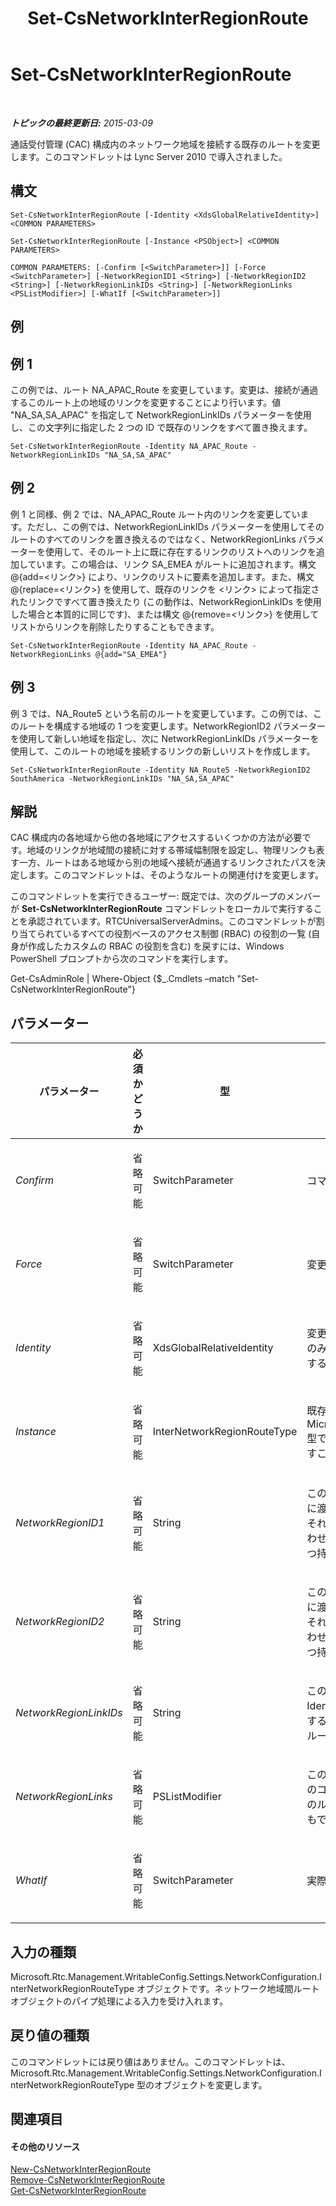 ﻿---
title: Set-CsNetworkInterRegionRoute
TOCTitle: Set-CsNetworkInterRegionRoute
ms:assetid: 5d9da3c0-56fc-401d-baf3-ed6c0f50f53d
ms:mtpsurl: https://technet.microsoft.com/ja-jp/library/Gg398410(v=OCS.15)
ms:contentKeyID: 48272217
ms.date: 05/19/2016
mtps_version: v=OCS.15
ms.translationtype: HT
---

# Set-CsNetworkInterRegionRoute

 

_**トピックの最終更新日:** 2015-03-09_

通話受付管理 (CAC) 構成内のネットワーク地域を接続する既存のルートを変更します。このコマンドレットは Lync Server 2010 で導入されました。

## 構文

    Set-CsNetworkInterRegionRoute [-Identity <XdsGlobalRelativeIdentity>] <COMMON PARAMETERS>

    Set-CsNetworkInterRegionRoute [-Instance <PSObject>] <COMMON PARAMETERS>

    COMMON PARAMETERS: [-Confirm [<SwitchParameter>]] [-Force <SwitchParameter>] [-NetworkRegionID1 <String>] [-NetworkRegionID2 <String>] [-NetworkRegionLinkIDs <String>] [-NetworkRegionLinks <PSListModifier>] [-WhatIf [<SwitchParameter>]]

## 例

## 例 1

この例では、ルート NA\_APAC\_Route を変更しています。変更は、接続が通過するこのルート上の地域のリンクを変更することにより行います。値 "NA\_SA,SA\_APAC" を指定して NetworkRegionLinkIDs パラメーターを使用し、この文字列に指定した 2 つの ID で既存のリンクをすべて置き換えます。

    Set-CsNetworkInterRegionRoute -Identity NA_APAC_Route -NetworkRegionLinkIDs "NA_SA,SA_APAC"

## 例 2

例 1 と同様、例 2 では、NA\_APAC\_Route ルート内のリンクを変更しています。ただし、この例では、NetworkRegionLinkIDs パラメーターを使用してそのルートのすべてのリンクを置き換えるのではなく、NetworkRegionLinks パラメーターを使用して、そのルート上に既に存在するリンクのリストへのリンクを追加しています。この場合は、リンク SA\_EMEA がルートに追加されます。構文 @{add=\<リンク\>} により、リンクのリストに要素を追加します。また、構文 @{replace=\<リンク\>} を使用して、既存のリンクを \<リンク\> によって指定されたリンクですべて置き換えたり (この動作は、NetworkRegionLinkIDs を使用した場合と本質的に同じです)、または構文 @{remove=\<リンク\>} を使用してリストからリンクを削除したりすることもできます。

    Set-CsNetworkInterRegionRoute -Identity NA_APAC_Route -NetworkRegionLinks @{add="SA_EMEA"}

## 例 3

例 3 では、NA\_Route5 という名前のルートを変更しています。この例では、このルートを構成する地域の 1 つを変更します。NetworkRegionID2 パラメーターを使用して新しい地域を指定し、次に NetworkRegionLinkIDs パラメーターを使用して、このルートの地域を接続するリンクの新しいリストを作成します。

    Set-CsNetworkInterRegionRoute -Identity NA_Route5 -NetworkRegionID2 SouthAmerica -NetworkRegionLinkIDs "NA_SA,SA_APAC"

## 解説

CAC 構成内の各地域から他の各地域にアクセスするいくつかの方法が必要です。地域のリンクが地域間の接続に対する帯域幅制限を設定し、物理リンクも表す一方、ルートはある地域から別の地域へ接続が通過するリンクされたパスを決定します。このコマンドレットは、そのようなルートの関連付けを変更します。

このコマンドレットを実行できるユーザー: 既定では、次のグループのメンバーが **Set-CsNetworkInterRegionRoute** コマンドレットをローカルで実行することを承認されています。RTCUniversalServerAdmins。このコマンドレットが割り当てられているすべての役割ベースのアクセス制御 (RBAC) の役割の一覧 (自身が作成したカスタムの RBAC の役割を含む) を戻すには、Windows PowerShell プロンプトから次のコマンドを実行します。

Get-CsAdminRole | Where-Object {$\_.Cmdlets –match "Set-CsNetworkInterRegionRoute"}

## パラメーター


<table>
<colgroup>
<col style="width: 25%" />
<col style="width: 25%" />
<col style="width: 25%" />
<col style="width: 25%" />
</colgroup>
<thead>
<tr class="header">
<th>パラメーター</th>
<th>必須かどうか</th>
<th>型</th>
<th>説明</th>
</tr>
</thead>
<tbody>
<tr class="odd">
<td><p><em>Confirm</em></p></td>
<td><p>省略可能</p></td>
<td><p>SwitchParameter</p></td>
<td><p>コマンドの実行前に確認メッセージが表示されます。</p></td>
</tr>
<tr class="even">
<td><p><em>Force</em></p></td>
<td><p>省略可能</p></td>
<td><p>SwitchParameter</p></td>
<td><p>変更を行う前に表示されるように設定されているすべての確認メッセージを表示しないようにします。</p></td>
</tr>
<tr class="odd">
<td><p><em>Identity</em></p></td>
<td><p>省略可能</p></td>
<td><p>XdsGlobalRelativeIdentity</p></td>
<td><p>変更するネットワーク地域のルートを表す一意の識別子です。ネットワーク地域ルートはグローバル スコープのみで作成されるため、この識別子ではスコープを指定する必要はありません。代わりに、そのルートを識別する一意の名前の文字列が含まれます。</p></td>
</tr>
<tr class="even">
<td><p><em>Instance</em></p></td>
<td><p>省略可能</p></td>
<td><p>InterNetworkRegionRouteType</p></td>
<td><p>既存の地域のルートへのオブジェクト参照です。このオブジェクトは、Microsoft.Rtc.Management.WritableConfig.Settings.NetworkConfiguration.InterNetworkRegionRouteType 型である必要があります。このオブジェクトは、<strong>Get-CsNetworkInterRegionRoute</strong> コマンドレットを呼び出すことにより取得できます。</p></td>
</tr>
<tr class="odd">
<td><p><em>NetworkRegionID1</em></p></td>
<td><p>省略可能</p></td>
<td><p>String</p></td>
<td><p>このルートを介して接続された 2 つの地域のいずれかの Identity (NetworkRegionID) です。このパラメーターに渡された値は NetworkRegionID2 パラメーターの値とは異なる地域である必要があります (つまり、地域をそれ自体にルーティングすることはできません)。また、NetworkRegionID1 と NetworkRegionID2 の組み合わせは一意である必要があります (たとえば、NorthAmerica と EMEA を接続するよう定義されたルートを 2 つ持つことはできません)。</p></td>
</tr>
<tr class="even">
<td><p><em>NetworkRegionID2</em></p></td>
<td><p>省略可能</p></td>
<td><p>String</p></td>
<td><p>このルートを介して接続された 2 つの地域のいずれかの Identity (NetworkRegionID) です。このパラメーターに渡された値は NetworkRegionID1 パラメーターの値とは異なる地域である必要があります (つまり、地域をそれ自体にルーティングすることはできません)。また、NetworkRegionID1 と NetworkRegionID2 の組み合わせは一意である必要があります (たとえば、NorthAmerica と EMEA を接続するよう定義されたルートを 2 つ持つことはできません)。</p></td>
</tr>
<tr class="odd">
<td><p><em>NetworkRegionLinkIDs</em></p></td>
<td><p>省略可能</p></td>
<td><p>String</p></td>
<td><p>このルートに対するすべてのリンクをコンマ区切り値の文字列で指定することができます。値は地域リンクの Identity (NetworkRegionLinkIDs) です。‎NetworkRegionLinkIDs と NetworkRegionLinks の両方に値を入力すると、NetworkRegionLinkIDs は無視されます。このパラメーターを使用して変更したいずれのリンクも、ルートの既存のリンクをすべて置き換えます。</p></td>
</tr>
<tr class="even">
<td><p><em>NetworkRegionLinks</em></p></td>
<td><p>省略可能</p></td>
<td><p>PSListModifier</p></td>
<td><p>このルートに適用する地域リンクの Identity (NetworkRegionLinkIDs) を含むオブジェクトのリストです。このコマンドレットでは、このパラメーターは NetworkRegionLinkIDs とは機能が異なります。異なるのは、このルートの既存のリンクをすべて置き換えることができるのに加え、個々のリンクを追加または削除することもできるという点です。</p></td>
</tr>
<tr class="odd">
<td><p><em>WhatIf</em></p></td>
<td><p>省略可能</p></td>
<td><p>SwitchParameter</p></td>
<td><p>実際にコマンドを実行しなくてもコマンドの実行結果がわかります。</p></td>
</tr>
</tbody>
</table>


## 入力の種類

Microsoft.Rtc.Management.WritableConfig.Settings.NetworkConfiguration.InterNetworkRegionRouteType オブジェクトです。ネットワーク地域間ルート オブジェクトのパイプ処理による入力を受け入れます。

## 戻り値の種類

このコマンドレットには戻り値はありません。このコマンドレットは、Microsoft.Rtc.Management.WritableConfig.Settings.NetworkConfiguration.InterNetworkRegionRouteType 型のオブジェクトを変更します。

## 関連項目

#### その他のリソース

[New-CsNetworkInterRegionRoute](new-csnetworkinterregionroute.md)  
[Remove-CsNetworkInterRegionRoute](remove-csnetworkinterregionroute.md)  
[Get-CsNetworkInterRegionRoute](get-csnetworkinterregionroute.md)


